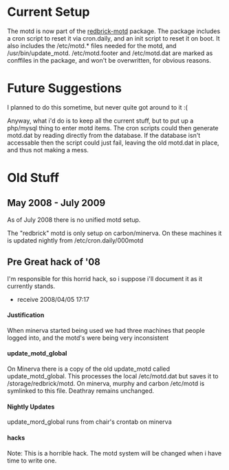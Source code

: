 # Current Setup

The motd is now part of the [redbrick-motd](redbrick-apt) package. The package includes a cron script to reset it via cron.daily, and an init script to reset it on boot. It also includes the /etc/motd.* files needed for the motd, and /usr/bin/update_motd. /etc/motd.footer and /etc/motd.dat are marked as conffiles in the package, and won't be overwritten, for obvious reasons.

#  Future Suggestions 

I planned to do this sometime, but never quite got around to it :(

Anyway, what i'd do is to keep all the current stuff, but to put up a php/mysql thing to enter motd items. The cron scripts could then generate motd.dat by reading directly from the database. If the database isn't accessable then the script could just fail, leaving the old motd.dat in place, and thus not making a mess.

# Old Stuff

## May 2008 - July 2009

As of July 2008 there is no unified motd setup. 

The "redbrick" motd is only setup on carbon/minerva. On these machines it is updated nightly from /etc/cron.daily/000motd

## Pre Great hack of '08

I'm responsible for this horrid hack, so i suppose i'll document it as it currently stands.
- receive 2008/04/05 17:17

#### Justification

When minerva started being used we had three machines that people logged into, and the motd's were being very inconsistent

#### update_motd_global

On Minerva there is a copy of the old update_motd called update_motd_global. This processes the local /etc/motd.dat but saves it to /storage/redbrick/motd. On minerva, murphy and carbon /etc/motd is symlinked to this file. Deathray remains unchanged.

#### Nightly Updates

update_mord_global runs from chair's crontab on minerva

#### hacks

Note: This is a horrible hack. The motd system will be changed when i have time to write one.

